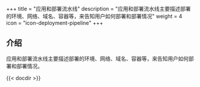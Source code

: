 ﻿+++
title = "应用和部署流水线"
description = "应用和部署流水线主要描述部署的环境、网络、域名、容器等，来告知用户如何部署和部署情况"
weight = 4
icon = "icon-deployment-pipeline"
+++

## 介绍

应用和部署流水线主要描述部署的环境、网络、域名、容器等，来告知用户如何部署和部署情况。

 {{< docdir >}}
